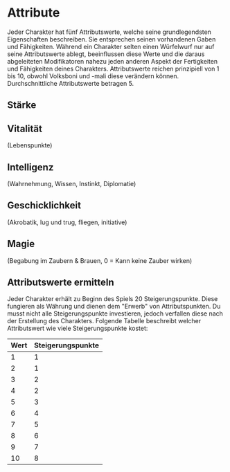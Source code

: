 # Attribute

Jeder Charakter hat fünf Attributswerte, welche seine grundlegendsten Eigenschaften beschreiben. Sie entsprechen seinen vorhandenen Gaben und Fähigkeiten. Während ein Charakter selten einen Würfelwurf nur auf seine Attributswerte ablegt, beeinflussen diese Werte und die daraus abgeleiteten Modifikatoren nahezu jeden anderen Aspekt der Fertigkeiten und Fähigkeiten deines Charakters. Attributswerte reichen prinzipiell von 1 bis 10, obwohl Volksboni und -mali diese verändern können. Durchschnittliche Attributswerte betragen 5.

## Stärke


## Vitalität

(Lebenspunkte)


## Intelligenz
(Wahrnehmung, Wissen, Instinkt, Diplomatie)


## Geschicklichkeit

(Akrobatik, lug und trug, fliegen, initiative)


## Magie

(Begabung im Zaubern & Brauen, 0 = Kann keine Zauber wirken)


## Attributswerte ermitteln

Jeder Charakter erhält zu Beginn des Spiels 20 Steigerungspunkte. Diese fungieren als Währung und dienen dem "Erwerb" von Attributspunkten. Du musst nicht alle Steigerungspunkte investieren, jedoch verfallen diese nach der Erstellung des Charakters. Folgende Tabelle beschreibt welcher Attributswert wie viele Steigerungspunkte kostet:

| Wert | Steigerungspunkte |
| ---- | ----------------- |
| 1    | 1
| 2    | 1
| 3    | 2
| 4    | 2
| 5    | 3
| 6    | 4
| 7    | 5
| 8    | 6
| 9    | 7
| 10   | 8
